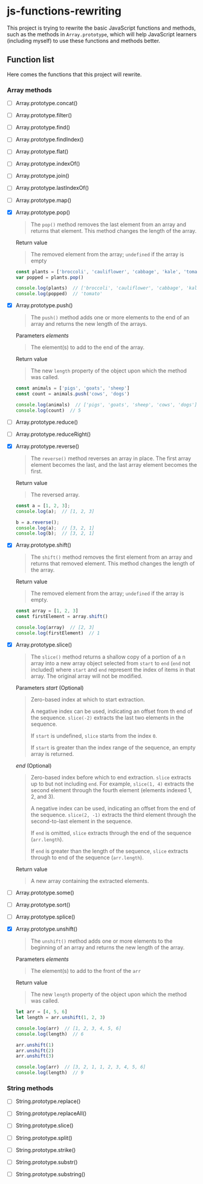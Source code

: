 # js-functions-rewriting

This project is trying to rewrite the basic JavaScript functions and methods, such as the methods in `Array.prototype`, which will help JavaScript learners (including myself) to use these functions and methods better.



## Function list



Here comes the functions that this project will rewrite.



### Array methods

- [ ] Array.prototype.concat()
- [ ] Array.prototype.filter()
- [ ] Array.prototype.find()
- [ ] Array.prototype.findIndex()
- [ ] Array.prototype.flat()
- [ ] Array.prototype.indexOf()
- [ ] Array.prototype.join()
- [ ] Array.prototype.lastIndexOf()
- [ ] Array.prototype.map()
- [x] Array.prototype.pop()
    > The `pop()` method removes the last element from an array and returns that element. This method changes the length of the array.

    Return value
    > The removed element from the array; `undefined` if the array is empty

    ```js
    const plants = ['broccoli', 'cauliflower', 'cabbage', 'kale', 'tomato']
    var popped = plants.pop()

    console.log(plants)  // ['broccoli', 'cauliflower', 'cabbage', 'kale']
    console.log(popped)  // 'tomato'
    ```
- [x] Array.prototype.push()
    > The `push()` method adds one or more elements to the end of an array and returns the new length of the arrays.

    Parameters *elements* 
    > The element(s) to add to the end of the array.

    Return value
    > The new `length` property of the object upon which the method was called.

    ```js
    const animals = ['pigs', 'goats', 'sheep']
    const count = animals.push('cows', 'dogs')

    console.log(animals)  // ['pigs', 'goats', 'sheep', 'cows', 'dogs']
    console.log(count)  // 5
    ``` 
- [ ] Array.prototype.reduce()
- [ ] Array.prototype.reduceRight()
- [x] Array.prototype.reverse()
    > The `reverse()` method reverses an array in place. The first array element becomes the last, and the last array element becomes the first.

    Return value
    > The reversed array.

    ```js
    const a = [1, 2, 3];
    console.log(a);  // [1, 2, 3]

    b = a.reverse();
    console.log(a);  // [3, 2, 1]
    console.log(b);  // [3, 2, 1]
    ```
- [x] Array.prototype.shift()
    > The `shift()` method removes the first element from an array and returns that removed element. This method changes the length of the array.

    Return value
    > The removed element from the array; `undefined` if the array is empty.

    ```js
    const array = [1, 2, 3]
    const firstElement = array.shift()

    console.log(array)  // [2, 3]
    console.log(firstElement)  // 1
    ```
- [x] Array.prototype.slice()
    > The `slice()` method returns a shallow copy of a portion of a n array into a new array object selected from `start` to `end` (`end` not included) where `start` and `end` represent the index of items in that array. The original array will not be modified.

    Parameters
    *start* (Optional)
    > Zero-based index at which to start extraction.
    > 
    > A negative index can be used, indicating an offset from th end of the sequence. `slice(-2)` extracts the last two elements in the sequence.
    > 
    > If `start` is undefined, `slice` starts from the index `0`.
    >
    > If `start` is greater than the index range of the sequence, an empty array is returned.

    *end* (Optional)
    > Zero-based index before which to end extraction. `slice` extracts up to but not including `end`. For example, `slice(1, 4)` extracts the second element through the fourth element (elements indexed 1, 2, and 3).
    >
    > A negative index can be used, indicating an offset from the end of the sequence. `slice(2, -1)` extracts the third element through the second-to-last element in the sequence.
    >
    > If `end` is omitted, `slice` extracts through the end of the sequence (`arr.length`).
    >
    > If `end` is greater than the length of the sequence, `slice` extracts through to end of the sequence (`arr.length`).

    Return value
    > A new array containing the extracted elements.

- [ ] Array.prototype.some()
- [ ] Array.prototype.sort()
- [ ] Array.prototype.splice()
- [x] Array.prototype.unshift()
    > The `unshift()` method adds one or more elements to the beginning of an array and returns the new length of the array.

    Parameters *elements*
    > The element(s) to add to the front of the `arr`

    Return value
    > The new `length` property of the object upon which the method was called.

    ```js
    let arr = [4, 5, 6]
    let length = arr.unshift(1, 2, 3)

    console.log(arr)  // [1, 2, 3, 4, 5, 6]
    console.log(length)  // 6

    arr.unshift(1)
    arr.unshift(2)
    arr.unshift(3)

    console.log(arr)  // [3, 2, 1, 1, 2, 3, 4, 5, 6]
    console.log(length)  // 9
    ```

### String methods

- [ ] String.prototype.replace()
- [ ] String.prototype.replaceAll()
- [ ] String.prototype.slice()
- [ ] String.prototype.split()
- [ ] String.prototype.strike()
- [ ] String.prototype.substr()
- [ ] String.prototype.substring()



